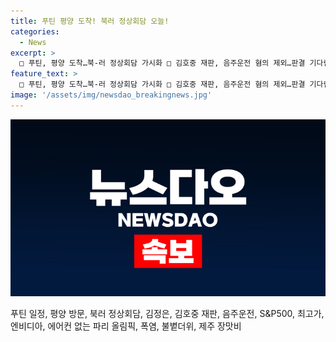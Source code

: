 ```yaml
---
title: 푸틴 평양 도착! 북러 정상회담 오늘!
categories:
  - News
excerpt: >
  □ 푸틴, 평양 도착…북-러 정상회담 가시화 □ 김호중 재판, 음주운전 혐의 제외…판결 기다림 □ 미 S&P500 연일 최고가 기록…엔비디아, 주가 테이블 최상 □ 파리 올림픽, 에어컨 미설치로 최악 폭염 우려 □ 제주, 불볕더위 속 첫 장맛비…시원한 밤 기대
feature_text: >
  □ 푸틴, 평양 도착…북-러 정상회담 가시화 □ 김호중 재판, 음주운전 혐의 제외…판결 기다림 □ 미 S&P500 연일 최고가 기록…엔비디아, 주가 테이블 최상 □ 파리 올림픽, 에어컨 미설치로 최악 폭염 우려 □ 제주, 불볕더위 속 첫 장맛비…시원한 밤 기대
image: '/assets/img/newsdao_breakingnews.jpg'
---
```


<p><img src="/assets/img/newsdao_breakingnews.jpg" alt="koreaapp 속보" /></p>

<p>푸틴 일정, 평양 방문, 북러 정상회담, 김정은, 김호중 재판, 음주운전, S&amp;P500, 최고가, 엔비디아, 에어컨 없는 파리 올림픽, 폭염, 불볕더위, 제주 장맛비</p>

